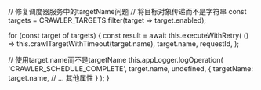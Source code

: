 // 修复调度器服务中的targetName问题
// 将目标对象传递而不是字符串
const targets = CRAWLER_TARGETS.filter(target => target.enabled);

for (const target of targets) {
  const result = await this.executeWithRetry(
    () => this.crawlTargetWithTimeout(target.name),
    target.name,
    requestId,
  );

  // 使用target.name而不是targetName
  this.appLogger.logOperation(
    'CRAWLER_SCHEDULE_COMPLETE',
    target.name,
    undefined,
    {
      targetName: target.name,
      // ... 其他属性
    }
  );
}